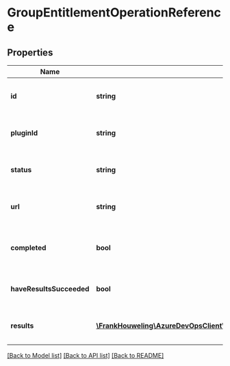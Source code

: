 # GroupEntitlementOperationReference

## Properties
Name | Type | Description | Notes
------------ | ------------- | ------------- | -------------
**id** | **string** | Unique identifier for the operation. | [optional] 
**pluginId** | **string** | Unique identifier for the plugin. | [optional] 
**status** | **string** | The current status of the operation. | [optional] 
**url** | **string** | URL to get the full operation object. | [optional] 
**completed** | **bool** | Operation completed with success or failure. | [optional] 
**haveResultsSucceeded** | **bool** | True if all operations were successful. | [optional] 
**results** | [**\FrankHouweling\AzureDevOpsClient\MemberEntitlementManagement\Model\GroupOperationResult[]**](GroupOperationResult.md) | List of results for each operation. | [optional] 

[[Back to Model list]](../README.md#documentation-for-models) [[Back to API list]](../README.md#documentation-for-api-endpoints) [[Back to README]](../README.md)


